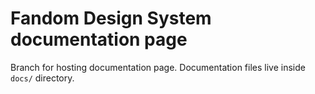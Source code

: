 # Fandom Design System documentation page

Branch for hosting documentation page. Documentation files live inside `docs/` directory.
